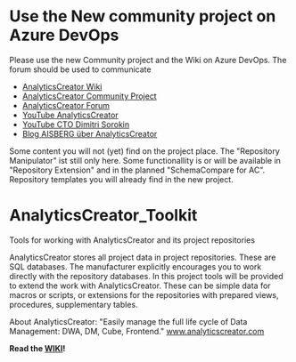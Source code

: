 # Use the New community project on Azure DevOps

Please use the new Community project and the Wiki on Azure DevOps. The forum should be used to communicate

- [AnalyticsCreator Wiki](https://dev.azure.com/AnalyticsCreator/AnalyticsCreator/_wiki/wikis/AnalyticsCreator.wiki)
- [AnalyticsCreator Community Project](https://dev.azure.com/AnalyticsCreator/AnalyticsCreator)
- [AnalyticsCreator Forum](https://analyticscreator.flarum.cloud/)
- [YouTube AnalyticsCreator](https://www.youtube.com/channel/UC95xNZUE2e7Wr8n3IluXgrQ)
- [YouTube CTO Dimitri Sorokin](https://www.youtube.com/channel/UCQoL7ml6qABV8GGVSSoPHAQ)
- [Blog AISBERG über AnalyticsCreator](http://analyticscreator.aisberg.de/)

Some content you will not (yet) find on the project place. The "Repository Manipulator" ist still only here. Some functionallity is or will be available in "Repository Extension" and in the planned "SchemaCompare for AC". Repository templates you will already find in the new project.

# AnalyticsCreator_Toolkit

Tools for working with AnalyticsCreator and its project repositories

AnalyticsCreator stores all project data in project repositories. These are SQL databases. The manufacturer explicitly encourages you to work directly with the repository databases. In this project tools will be provided to extend the work with AnalyticsCreator. These can be simple data for macros or scripts, or extensions for the repositories with prepared views, procedures, supplementary tables.

About AnalyticsCreator: "Easily manage the full life cycle of Data Management: DWA, DM, Cube, Frontend." www.analyticscreator.com

**Read the [WIKI](https://github.com/aisbergde/AnalyticsCreator_Toolkit/wiki)!**
